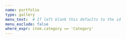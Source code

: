 ```yaml
---
name: portfolio
type: gallery
menu_text:  # If left blank this defaults to the id
menu_exclude: false
where_expr: item.category == 'Category' 
---
```

